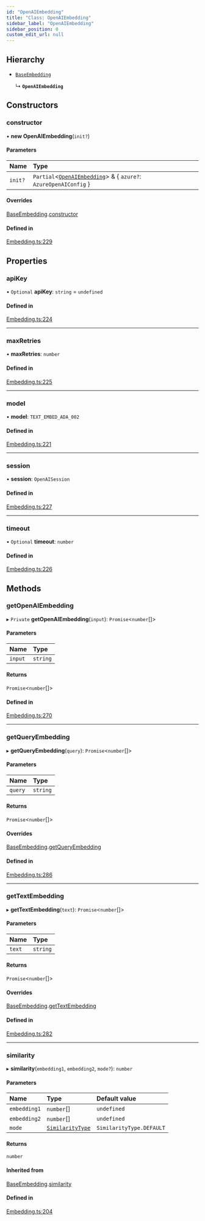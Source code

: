 ```yaml
---
id: "OpenAIEmbedding"
title: "Class: OpenAIEmbedding"
sidebar_label: "OpenAIEmbedding"
sidebar_position: 0
custom_edit_url: null
---
```


## Hierarchy

- [`BaseEmbedding`](BaseEmbedding.md)

  ↳ **`OpenAIEmbedding`**

## Constructors

### constructor

• **new OpenAIEmbedding**(`init?`)

#### Parameters

| Name | Type |
| :------ | :------ |
| `init?` | `Partial`<[`OpenAIEmbedding`](OpenAIEmbedding.md)\> & { `azure?`: `AzureOpenAIConfig`  } |

#### Overrides

[BaseEmbedding](BaseEmbedding.md).[constructor](BaseEmbedding.md#constructor)

#### Defined in

[Embedding.ts:229](https://github.com/run-llama/LlamaIndexTS/blob/main/packages/core/src/Embedding.ts#L229)

## Properties

### apiKey

• `Optional` **apiKey**: `string` = `undefined`

#### Defined in

[Embedding.ts:224](https://github.com/run-llama/LlamaIndexTS/blob/main/packages/core/src/Embedding.ts#L224)

___

### maxRetries

• **maxRetries**: `number`

#### Defined in

[Embedding.ts:225](https://github.com/run-llama/LlamaIndexTS/blob/main/packages/core/src/Embedding.ts#L225)

___

### model

• **model**: `TEXT_EMBED_ADA_002`

#### Defined in

[Embedding.ts:221](https://github.com/run-llama/LlamaIndexTS/blob/main/packages/core/src/Embedding.ts#L221)

___

### session

• **session**: `OpenAISession`

#### Defined in

[Embedding.ts:227](https://github.com/run-llama/LlamaIndexTS/blob/main/packages/core/src/Embedding.ts#L227)

___

### timeout

• `Optional` **timeout**: `number`

#### Defined in

[Embedding.ts:226](https://github.com/run-llama/LlamaIndexTS/blob/main/packages/core/src/Embedding.ts#L226)

## Methods

### getOpenAIEmbedding

▸ `Private` **getOpenAIEmbedding**(`input`): `Promise`<`number`[]\>

#### Parameters

| Name | Type |
| :------ | :------ |
| `input` | `string` |

#### Returns

`Promise`<`number`[]\>

#### Defined in

[Embedding.ts:270](https://github.com/run-llama/LlamaIndexTS/blob/main/packages/core/src/Embedding.ts#L270)

___

### getQueryEmbedding

▸ **getQueryEmbedding**(`query`): `Promise`<`number`[]\>

#### Parameters

| Name | Type |
| :------ | :------ |
| `query` | `string` |

#### Returns

`Promise`<`number`[]\>

#### Overrides

[BaseEmbedding](BaseEmbedding.md).[getQueryEmbedding](BaseEmbedding.md#getqueryembedding)

#### Defined in

[Embedding.ts:286](https://github.com/run-llama/LlamaIndexTS/blob/main/packages/core/src/Embedding.ts#L286)

___

### getTextEmbedding

▸ **getTextEmbedding**(`text`): `Promise`<`number`[]\>

#### Parameters

| Name | Type |
| :------ | :------ |
| `text` | `string` |

#### Returns

`Promise`<`number`[]\>

#### Overrides

[BaseEmbedding](BaseEmbedding.md).[getTextEmbedding](BaseEmbedding.md#gettextembedding)

#### Defined in

[Embedding.ts:282](https://github.com/run-llama/LlamaIndexTS/blob/main/packages/core/src/Embedding.ts#L282)

___

### similarity

▸ **similarity**(`embedding1`, `embedding2`, `mode?`): `number`

#### Parameters

| Name | Type | Default value |
| :------ | :------ | :------ |
| `embedding1` | `number`[] | `undefined` |
| `embedding2` | `number`[] | `undefined` |
| `mode` | [`SimilarityType`](../enums/SimilarityType.md) | `SimilarityType.DEFAULT` |

#### Returns

`number`

#### Inherited from

[BaseEmbedding](BaseEmbedding.md).[similarity](BaseEmbedding.md#similarity)

#### Defined in

[Embedding.ts:204](https://github.com/run-llama/LlamaIndexTS/blob/main/packages/core/src/Embedding.ts#L204)
